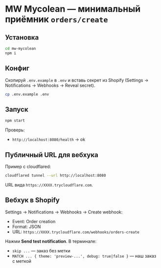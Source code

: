 # MW Mycolean — минимальный приёмник `orders/create`

## Установка
```bash
cd mw-mycolean
npm i
```

## Конфиг
Скопируй `.env.example` в `.env` и вставь секрет из Shopify (Settings → Notifications → Webhooks → Reveal secret).
```bash
cp .env.example .env
```

## Запуск
```bash
npm start
```

Проверь:
- `http://localhost:8080/health` → ok

## Публичный URL для вебхука
Пример с cloudflared:
```bash
cloudflared tunnel --url http://localhost:8080
```
URL вида `https://XXXX.trycloudflare.com`.

## Вебхук в Shopify
Settings → Notifications → Webhooks → Create webhook:
- Event: Order creation
- Format: JSON
- URL: `https://XXXX.trycloudflare.com/webhooks/orders-create`

Нажми **Send test notification**. В терминале:
- `skip ...` — заказ без метки
- `MATCH ... { theme: 'preview-...', debug: true|false }` — наш заказ с меткой
